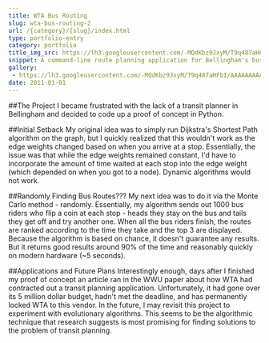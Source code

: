 ```yaml
---
title: WTA Bus Routing
slug: wta-bus-routing-2
url: /{category}/{slug}/index.html
type: portfolio-entry
category: portfolio
title_img_src: https://lh3.googleusercontent.com/-MQdKbz9JxyM/T9q487aHFbI/AAAAAAAAA7M/I1qiSEdqQrg/s{img_width}/1-Hour-WTA-Routes.png
snippet: A command-line route planning application for Bellingham's bus system.
gallery:
 - https://lh3.googleusercontent.com/-MQdKbz9JxyM/T9q487aHFbI/AAAAAAAAA7M/I1qiSEdqQrg/s{img_width}/1-Hour-WTA-Routes.png
date: 2011-01-01
---
```

##The Project
I became frustrated with the lack of a transit planner in Bellingham and decided to code up a proof of concept in Python.

##Initial Setback
My original idea was to simply run Dijkstra's Shortest Path algorithm on the graph, but I quickly realized that this wouldn't work as the edge weights changed based on when you arrive at a stop. Essentially, the issue was that while the edge weights remained constant, I'd have to incorporate the amount of time waited at each stop into the edge weight (which depended on when you got to a node). Dynamic algorithms would not work.

##Randomly Finding Bus Routes???
My next idea was to do it via the Monte Carlo method - randomly. Essentially, my algorithm sends out 1000 bus riders who flip a coin at each stop - heads they stay on the bus and tails they get off and try another one. When all the bus riders finish, the routes are ranked according to the time they take and the top 3 are displayed.
Because the algorithm is based on chance, it doesn't guarantee any results. But it returns good results around 90% of the time and reasonably quickly on modern hardware (~5 seconds).

##Applications and Future Plans
Interestingly enough, days after I finished my proof of concept an article ran in the WWU paper about how WTA had contracted out a transit planning application. Unfortunately, it had gone over its 5 million dollar budget, hadn't met the deadline, and has permanently locked WTA to this vendor.
In the future, I may revisit this project to experiment with evolutionary algorithms. This seems to be the algorithmic technique that research suggests is most promising for finding solutions to the problem of transit planning.